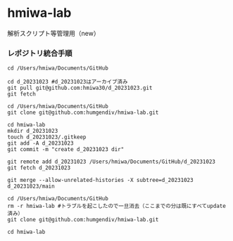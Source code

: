 # hmiwa-lab
解析スクリプト等管理用（new）

### レポジトリ統合手順

    cd /Users/hmiwa/Documents/GitHub

    cd d_20231023 #d_20231023はアーカイブ済み
    git pull git@github.com:hmiwa30/d_20231023.git
    git fetch

    cd /Users/hmiwa/Documents/GitHub
    git clone git@github.com:humgendiv/hmiwa-lab.git

    cd hmiwa-lab
    mkdir d_20231023
    touch d_20231023/.gitkeep
    git add -A d_20231023
    git commit -m "create d_20231023 dir"

    git remote add d_20231023 /Users/hmiwa/Documents/GitHub/d_20231023
    git fetch d_20231023

    git merge --allow-unrelated-histories -X subtree=d_20231023 d_20231023/main

    cd /Users/hmiwa/Documents/GitHub
    rm -r hmiwa-lab #トラブルを起こしたので一旦消去（ここまでの分は既にすべてupdate済み）
    git clone git@github.com:humgendiv/hmiwa-lab.git

    cd hmiwa-lab